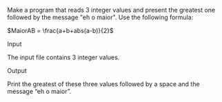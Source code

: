 Make a program that reads 3 integer values and present the greatest one followed by the message "eh o maior". Use the following formula:

  

$MaiorAB = \frac{a+b+abs(a-b)}{2}$

  

Input

The input file contains 3 integer values.

  

Output

Print the greatest of these three values followed by a space and the message “eh o maior”.